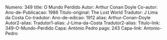 Numero: 349
title: O Mundo Perdido
Autor: Arthur Conan Doyle
Co-autor: 
Ano-de-Publicacao: 1986
Titulo-original: The Lost World
Tradutor: J Lima da Costa
Co-tradutor: 
Ano-de-edicao: 1912
alias: Arthur-Conan-Doyle
Autor2-alias: 
Tradutor1-alias: J-Lima-da-Costa
Tradutor2-alias: 
Titulo-link: 349-O-Mundo-Perdido
Capa: António Pedro
pags: 243
Capa-link: Antonio-Pedro